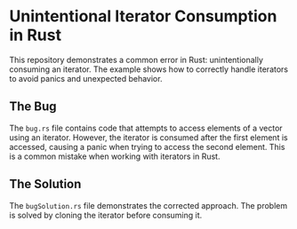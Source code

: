 # Unintentional Iterator Consumption in Rust
This repository demonstrates a common error in Rust: unintentionally consuming an iterator.  The example shows how to correctly handle iterators to avoid panics and unexpected behavior.

## The Bug
The `bug.rs` file contains code that attempts to access elements of a vector using an iterator. However, the iterator is consumed after the first element is accessed, causing a panic when trying to access the second element.  This is a common mistake when working with iterators in Rust.

## The Solution
The `bugSolution.rs` file demonstrates the corrected approach. The problem is solved by cloning the iterator before consuming it.